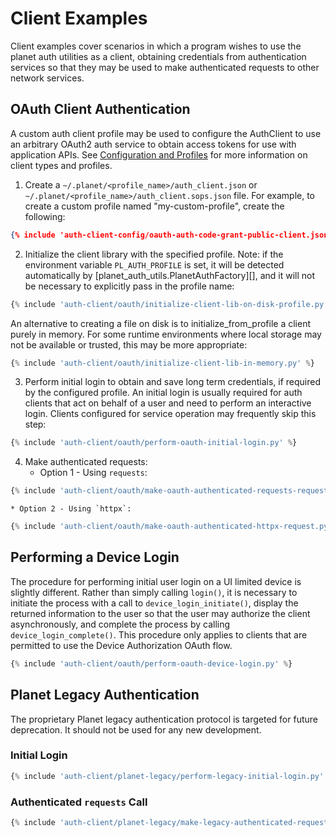 # Client Examples
Client examples cover scenarios in which a program wishes to use
the planet auth utilities as a client, obtaining credentials
from authentication services so that they may be used to
make authenticated requests to other network services.

## OAuth Client Authentication
A custom auth client profile may be used to configure the AuthClient
to use an arbitrary OAuth2 auth service to obtain access tokens for
use with application APIs.
See [Configuration and Profiles](/configuration) for more information 
on client types and profiles.

1. Create a `~/.planet/<profile_name>/auth_client.json` or `~/.planet/<profile_name>/auth_client.sops.json` file.
For example, to create a custom profile named "my-custom-profile", create the following:
```json linenums="1" title="~/.planet/my-custom-profile/auth_client.json"
{% include 'auth-client-config/oauth-auth-code-grant-public-client.json' %}
```
2. Initialize the client library with the specified profile.  Note: if the environment variable
`PL_AUTH_PROFILE` is set, it will be detected automatically by [planet_auth_utils.PlanetAuthFactory][],
and it will not be necessary to explicitly pass in the profile name:
```python linenums="1"
{% include 'auth-client/oauth/initialize-client-lib-on-disk-profile.py' %}
```
An alternative to creating a file on disk is to initialize_from_profile a client
purely in memory.  For some runtime environments where local storage may
not be available or trusted, this may be more appropriate:
```python linenums="1"
{% include 'auth-client/oauth/initialize-client-lib-in-memory.py' %}
```
3. Perform initial login to obtain and save long term credentials, if required
by the configured profile.  An initial login is usually required for auth
clients that act on behalf of a user and need to perform an interactive login.
Clients configured for service operation may frequently skip this step:
```python linenums="1"
{% include 'auth-client/oauth/perform-oauth-initial-login.py' %}
```
4. Make authenticated requests:
    * Option 1 - Using `requests`:
```python linenums="1"
{% include 'auth-client/oauth/make-oauth-authenticated-requests-request.py' %}
```
    * Option 2 - Using `httpx`:
```python linenums="1"
{% include 'auth-client/oauth/make-oauth-authenticated-httpx-request.py' %}
```

## Performing a Device Login
The procedure for performing initial user login on a UI limited device
is slightly different.  Rather than simply calling `login()`, it is necessary
to initiate the process with a call to `device_login_initiate()`, display the
returned information to the user so that the user may authorize the client
asynchronously, and complete the process by calling `device_login_complete()`.
This procedure only applies to clients that are permitted to use the
Device Authorization OAuth flow.

```python linenums="1"
{% include 'auth-client/oauth/perform-oauth-device-login.py' %}
```

## Planet Legacy Authentication
The proprietary Planet legacy authentication protocol is targeted for future
deprecation.  It should not be used for any new development.

### Initial Login
```python linenums="1"
{% include 'auth-client/planet-legacy/perform-legacy-initial-login.py' %}
```

### Authenticated `requests` Call
```python linenums="1"
{% include 'auth-client/planet-legacy/make-legacy-authenticated-requests-request.py' %}
```
